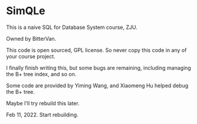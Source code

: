 # SimQLe

This is a naive SQL for Database System course, ZJU.

Owned by BitterVan.

This code is open sourced, GPL license. So never copy this code in any of your course project.

I finally finish writing this, but some bugs are remaining, including managing the B+ tree index, and so on.

Some code are provided by Yiming Wang, and Xiaomeng Hu helped debug the B+ tree.

Maybe I'll try rebuild this later.

Feb 11, 2022. Start rebuilding.
